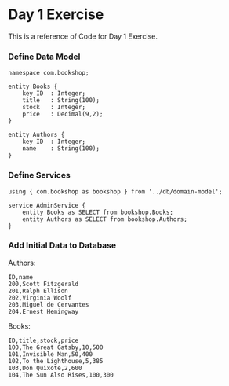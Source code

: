 # Day 1 Exercise
This is a reference of Code for Day 1 Exercise.

### Define Data Model
```cds
namespace com.bookshop;

entity Books {
    key ID  : Integer;
    title   : String(100);
    stock   : Integer;
    price   : Decimal(9,2);
}

entity Authors {
    key ID  : Integer;
    name    : String(100);
}
```

### Define Services
```cds
using { com.bookshop as bookshop } from '../db/domain-model';

service AdminService {
    entity Books as SELECT from bookshop.Books;
    entity Authors as SELECT from bookshop.Authors;
}      
```

### Add Initial Data to Database

Authors:
```csv
ID,name
200,Scott Fitzgerald
201,Ralph Ellison
202,Virginia Woolf
203,Miguel de Cervantes
204,Ernest Hemingway
```

Books:
```csv
ID,title,stock,price
100,The Great Gatsby,10,500
101,Invisible Man,50,400
102,To the Lighthouse,5,385
103,Don Quixote,2,600
104,The Sun Also Rises,100,300
```
